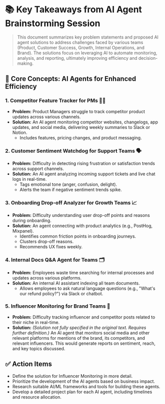 # 📚 Key Takeaways from AI Agent Brainstorming Session

> This document summarizes key problem statements and proposed AI agent solutions to address challenges faced by various teams (Product, Customer Success, Growth, Internal Operations, and Brand).  The solutions focus on leveraging AI to automate monitoring, analysis, and reporting, ultimately improving efficiency and decision-making.

## 🧠 Core Concepts: AI Agents for Enhanced Efficiency

### 1. Competitor Feature Tracker for PMs 🕵️‍♀️

*   **Problem:** Product Managers struggle to track competitor product updates across various channels.
*   **Solution:** An AI agent monitoring competitor websites, changelogs, app updates, and social media, delivering weekly summaries to Slack or Notion.
    *   Includes features, pricing changes, and product messaging.

### 2. Customer Sentiment Watchdog for Support Teams 🗣️

*   **Problem:** Difficulty in detecting rising frustration or satisfaction trends across support channels.
*   **Solution:** An AI agent analyzing incoming support tickets and live chat logs in real-time.
    *   Tags emotional tone (anger, confusion, delight).
    *   Alerts the team if negative sentiment trends spike.

### 3. Onboarding Drop-off Analyzer for Growth Teams 📈

*   **Problem:** Difficulty understanding user drop-off points and reasons during onboarding.
*   **Solution:** An agent connecting with product analytics (e.g., PostHog, Mixpanel).
    *   Identifies common friction points in onboarding journeys.
    *   Clusters drop-off reasons.
    *   Recommends UX fixes weekly.


### 4. Internal Docs Q&A Agent for Teams 🗂️

*   **Problem:** Employees waste time searching for internal processes and updates across various platforms.
*   **Solution:** An internal AI assistant indexing all team documents.
    *   Allows employees to ask natural language questions (e.g., "What's our refund policy?") via Slack or chatbot.

### 5. Influencer Monitoring for Brand Teams 📢

*   **Problem:** Difficulty tracking influencer and competitor posts related to their niche in real-time.
*   **Solution:**  *(Solution not fully specified in the original text. Requires further definition.)*  An AI agent that monitors social media and other relevant platforms for mentions of the brand, its competitors, and relevant influencers.  This would generate reports on sentiment, reach, and key topics discussed.


## ✅ Action Items

*   Define the solution for Influencer Monitoring in more detail.
*   Prioritize the development of the AI agents based on business impact.
*   Research suitable AI/ML frameworks and tools for building these agents.
*   Develop a detailed project plan for each AI agent, including timelines and resource allocation.
